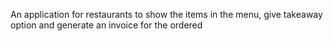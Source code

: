 An application for restaurants to show the items in the menu, give takeaway option and generate an invoice for the ordered
